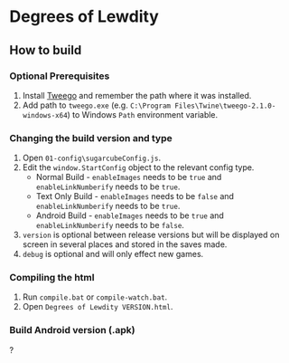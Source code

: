 # Degrees of Lewdity

## How to build

### Optional Prerequisites

1. Install [Tweego](http://www.motoslave.net/tweego/) and remember the path where it was installed.
2. Add path to `tweego.exe` (e.g. `C:\Program Files\Twine\tweego-2.1.0-windows-x64`) to Windows `Path` environment variable.

### Changing the build version and type

1. Open `01-config\sugarcubeConfig.js`.
2. Edit the `window.StartConfig` object to the relevant config type.
	* Normal Build - `enableImages` needs to be `true` and `enableLinkNumberify` needs to be `true`.
	* Text Only Build - `enableImages` needs to be `false` and `enableLinkNumberify` needs to be `true`.
	* Android Build - `enableImages` needs to be `true` and `enableLinkNumberify` needs to be `false`.
3. `version` is optional between release versions but will be displayed on screen in several places and stored in the saves made.
4. `debug` is optional and will only effect new games.

### Compiling the html

1. Run `compile.bat` or `compile-watch.bat`.
2. Open `Degrees of Lewdity VERSION.html`.

### Build Android version (.apk)

?
